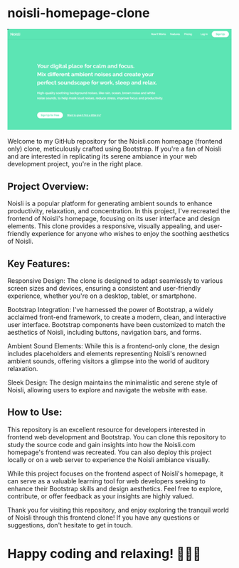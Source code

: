 # noisli-homepage-clone

<img src='noisli.png'></img>

Welcome to my GitHub repository for the Noisli.com homepage (frontend only) clone, meticulously crafted using Bootstrap. If you're a fan of Noisli and are interested in replicating its serene ambiance in your web development project, you're in the right place.

<h2>Project Overview:</h2>

Noisli is a popular platform for generating ambient sounds to enhance productivity, relaxation, and concentration. In this project, I've recreated the frontend of Noisli's homepage, focusing on its user interface and design elements. This clone provides a responsive, visually appealing, and user-friendly experience for anyone who wishes to enjoy the soothing aesthetics of Noisli.

<h2>Key Features:</h2>

Responsive Design: The clone is designed to adapt seamlessly to various screen sizes and devices, ensuring a consistent and user-friendly experience, whether you're on a desktop, tablet, or smartphone.

Bootstrap Integration: I've harnessed the power of Bootstrap, a widely acclaimed front-end framework, to create a modern, clean, and interactive user interface. Bootstrap components have been customized to match the aesthetics of Noisli, including buttons, navigation bars, and forms.

Ambient Sound Elements: While this is a frontend-only clone, the design includes placeholders and elements representing Noisli's renowned ambient sounds, offering visitors a glimpse into the world of auditory relaxation.

Sleek Design: The design maintains the minimalistic and serene style of Noisli, allowing users to explore and navigate the website with ease.

<h2>How to Use:</h2>

This repository is an excellent resource for developers interested in frontend web development and Bootstrap. You can clone this repository to study the source code and gain insights into how the Noisli.com homepage's frontend was recreated. You can also deploy this project locally or on a web server to experience the Noisli ambiance visually.

While this project focuses on the frontend aspect of Noisli's homepage, it can serve as a valuable learning tool for web developers seeking to enhance their Bootstrap skills and design aesthetics. Feel free to explore, contribute, or offer feedback as your insights are highly valued.

Thank you for visiting this repository, and enjoy exploring the tranquil world of Noisli through this frontend clone! If you have any questions or suggestions, don't hesitate to get in touch.

<h1>Happy coding and relaxing! 🌿🎵😌</h1>
